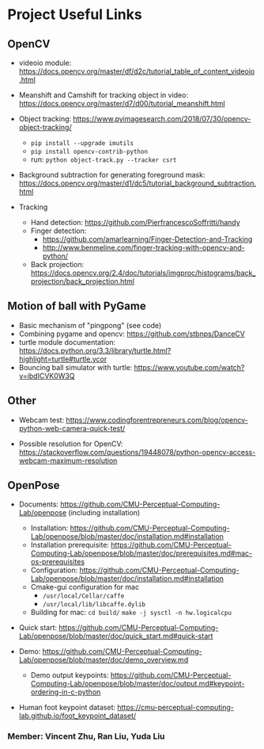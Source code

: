 # Project Useful Links

## OpenCV

* videoio module: <https://docs.opencv.org/master/df/d2c/tutorial_table_of_content_videoio.html>
* Meanshift and Camshift for tracking object in video: <https://docs.opencv.org/master/d7/d00/tutorial_meanshift.html>
* Object tracking: <https://www.pyimagesearch.com/2018/07/30/opencv-object-tracking/>
  * `pip install --upgrade imutils`
  * `pip install opencv-contrib-python`
  * run: `python object-track.py --tracker csrt`
* Background subtraction for generating foreground mask: <https://docs.opencv.org/master/d1/dc5/tutorial_background_subtraction.html>

* Tracking
  * Hand detection: <https://github.com/PierfrancescoSoffritti/handy>
  * Finger detection:
    * <https://github.com/amarlearning/Finger-Detection-and-Tracking>
    * <http://www.benmeline.com/finger-tracking-with-opencv-and-python/>
  * Back projection: <https://docs.opencv.org/2.4/doc/tutorials/imgproc/histograms/back_projection/back_projection.html>

## Motion of ball with PyGame

* Basic mechanism of "pingpong" (see code)
* Combining pygame and opencv: <https://github.com/stbnps/DanceCV>
* turtle module documentation: <https://docs.python.org/3.3/library/turtle.html?highlight=turtle#turtle.ycor>
* Bouncing ball simulator with turtle: <https://www.youtube.com/watch?v=ibdICVK0W3Q>

## Other

* Webcam test: <https://www.codingforentrepreneurs.com/blog/opencv-python-web-camera-quick-test/>

* Possible resolution for OpenCV: <https://stackoverflow.com/questions/19448078/python-opencv-access-webcam-maximum-resolution>

## OpenPose

* Documents: <https://github.com/CMU-Perceptual-Computing-Lab/openpose> (including installation)
  * Installation: <https://github.com/CMU-Perceptual-Computing-Lab/openpose/blob/master/doc/installation.md#installation>
  * Installation prerequisite: <https://github.com/CMU-Perceptual-Computing-Lab/openpose/blob/master/doc/prerequisites.md#mac-os-prerequisites>
  * Configuration: <https://github.com/CMU-Perceptual-Computing-Lab/openpose/blob/master/doc/installation.md#installation>
  * Cmake-gui configuration for mac
    * `/usr/local/Cellar/caffe`
    * `/usr/local/lib/libcaffe.dylib`
  * Building for mac:
  `cd build/`
  `make -j sysctl -n hw.logicalcpu`

* Quick start: <https://github.com/CMU-Perceptual-Computing-Lab/openpose/blob/master/doc/quick_start.md#quick-start>
* Demo: <https://github.com/CMU-Perceptual-Computing-Lab/openpose/blob/master/doc/demo_overview.md>
  * Demo output keypoints: <https://github.com/CMU-Perceptual-Computing-Lab/openpose/blob/master/doc/output.md#keypoint-ordering-in-c-python>
* Human foot keypoint dataset: <https://cmu-perceptual-computing-lab.github.io/foot_keypoint_dataset/>

### Member: Vincent Zhu, Ran Liu, Yuda Liu
